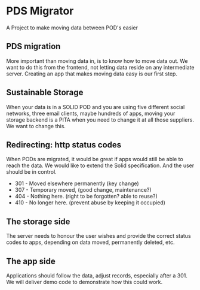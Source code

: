 # PDS Migrator
A Project to make moving data between POD's easier

## PDS migration
More important than moving data in, is to know how to move data out. 
We want to do this from the frontend, not letting data reside on any intermediate server. 
Creating an app that makes moving data easy is our first step.

## Sustainable Storage
When your data is in a SOLID POD and you are using five different social networks,  three email clients, maybe hundreds of apps, moving your storage backend is a PITA when you need to change it at all those suppliers. We want to change this.

## Redirecting: http status codes
When PODs are migrated, it would be great if apps would still be able to reach the data. We would like to extend the Solid specification. And the user should be in control. 
- 301 - Moved elsewhere permanently (key change)
- 307 - Temporary moved, (good change, maintenance?)
- 404 - Nothing here. (right to be forgotten? able to reuse?)
- 410 - No longer here. (prevent abuse by keeping it occupied)

## The storage side
The server needs to honour the user wishes and provide the correct status codes to apps, depending on data moved, permanently deleted, etc.

## The app side
Applications should follow the data, adjust records, especially after a 301. We will deliver demo code to demonstrate how this could work.
